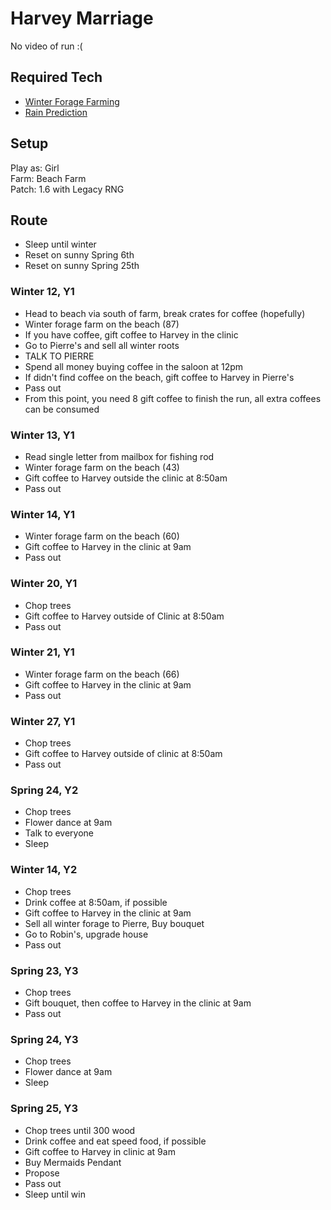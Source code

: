# Harvey Marriage 

No video of run :(

## Required Tech
- [Winter Forage Farming](../../tech/winter_forage_farming.md)
- [Rain Prediction](../../tech/rain_prediction.md)

## Setup

Play as: Girl  
Farm: Beach Farm  
Patch: 1.6 with Legacy RNG

## Route

- Sleep until winter
- Reset on sunny Spring 6th
- Reset on sunny Spring 25th

### Winter 12, Y1
- Head to beach via south of farm, break crates for coffee (hopefully)
- Winter forage farm on the beach (87)
- If you have coffee, gift coffee to Harvey in the clinic
- Go to Pierre's and sell all winter roots
- TALK TO PIERRE
- Spend all money buying coffee in the saloon at 12pm
- If didn't find coffee on the beach, gift coffee to Harvey in Pierre's
- Pass out
- From this point, you need 8 gift coffee to finish the run, all extra coffees can be consumed

### Winter 13, Y1
- Read single letter from mailbox for fishing rod
- Winter forage farm on the beach (43)
- Gift coffee to Harvey outside the clinic at 8:50am
- Pass out

### Winter 14, Y1
- Winter forage farm on the beach (60)
- Gift coffee to Harvey in the clinic at 9am
- Pass out

### Winter 20, Y1
- Chop trees
- Gift coffee to Harvey outside of Clinic at 8:50am
- Pass out

### Winter 21, Y1
- Winter forage farm on the beach (66)
- Gift coffee to Harvey in the clinic at 9am
- Pass out

### Winter 27, Y1
- Chop trees
- Gift coffee to Harvey outside of clinic at 8:50am
- Pass out

### Spring 24, Y2
- Chop trees
- Flower dance at 9am
- Talk to everyone
- Sleep

### Winter 14, Y2
- Chop trees
- Drink coffee at 8:50am, if possible
- Gift coffee to Harvey in the clinic at 9am
- Sell all winter forage to Pierre, Buy bouquet
- Go to Robin's, upgrade house
- Pass out

### Spring 23, Y3
- Chop trees
- Gift bouquet, then coffee to Harvey in the clinic at 9am
- Pass out

### Spring 24, Y3
- Chop trees
- Flower dance at 9am
- Sleep

### Spring 25, Y3
- Chop trees until 300 wood
- Drink coffee and eat speed food, if possible
- Gift coffee to Harvey in clinic at 9am
- Buy Mermaids Pendant
- Propose
- Pass out
- Sleep until win
